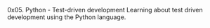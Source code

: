 0x05. Python - Test-driven development
Learning about test driven development using the Python language.
